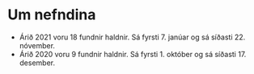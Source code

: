 # Um nefndina

* Árið 2021 voru 18 fundnir haldnir. Sá fyrsti 7. janúar og sá síðasti 22. nóvember.
* Árið 2020 voru 9 fundnir haldnir. Sá fyrsti 1. október og sá síðasti 17. desember.